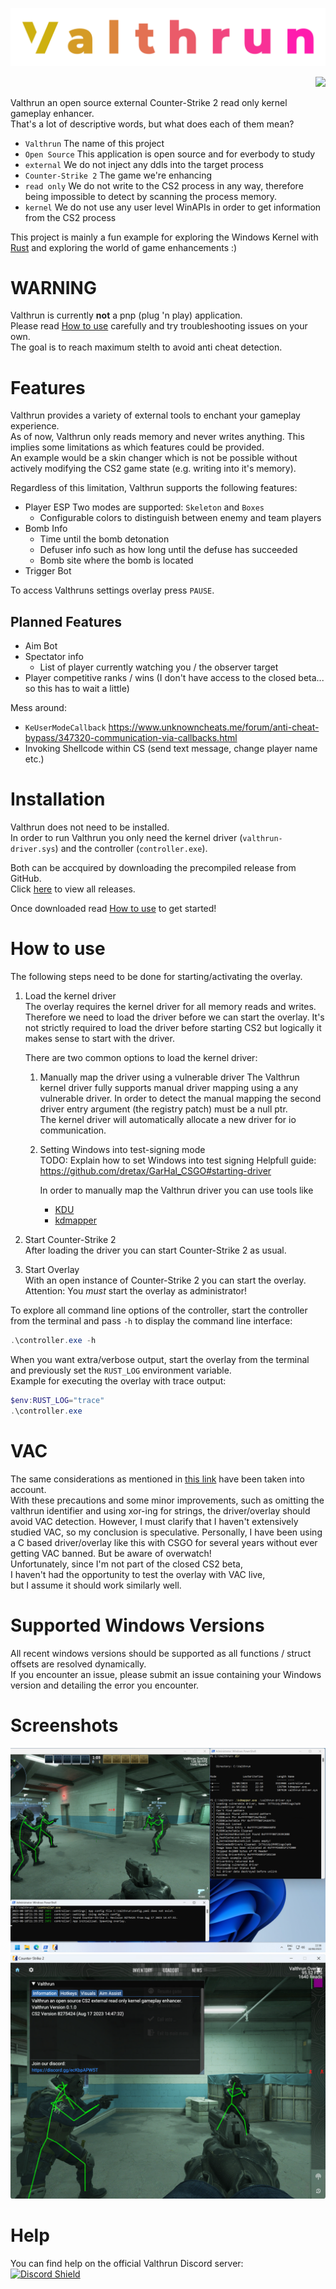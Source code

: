 ![Valthrun CS2 Logo](./logo.svg)
<p align="right">
<a href="https://discord.gg/ecKbpAPW5T">
<img src="https://discordapp.com/api/guilds/1135362291311849693/widget.png?style=shield">
</a>
</p>

Valthrun an open source external Counter-Strike 2 read only kernel gameplay enhancer.  
That's a lot of descriptive words, but what does each of them mean?  
- `Valthrun` The name of this project
- `Open Source` This application is open source and for everbody to study
- `external` We do not inject any ddls into the target process
- `Counter-Strike 2` The game we're enhancing
- `read only` We do not write to the CS2 process in any way, therefore being impossible to detect by scanning the process memory.
- `kernel` We do not use any user level WinAPIs in order to get information from the CS2 process
  
This project is mainly a fun example for exploring the Windows Kernel with [Rust](https://www.rust-lang.org) and exploring the world of game enhancements :)

# WARNING
Valthrun is currently **not** a pnp (plug 'n play) application.  
Please read [How to use](#how-to-use) carefully and try troubleshooting issues on your own.  
The goal is to reach maximum stelth to avoid anti cheat detection.  
  
# Features
Valthrun provides a variety of external tools to enchant your gameplay experience.  
As of now, Valthrun only reads memory and never writes anything. This implies some limitations as which features could be provided.  
An example would be a skin changer which is not be possible without actively modifying the CS2 game state (e.g. writing into it's memory).  
  
Regardless of this limitation, Valthrun supports the following features:  
- Player ESP
  Two modes are supported: `Skeleton` and `Boxes`
  - Configurable colors to distinguish between enemy and team players
- Bomb Info
  - Time until the bomb detonation
  - Defuser info such as how long until the defuse has succeeded
  - Bomb site where the bomb is located
- Trigger Bot

To access Valthruns settings overlay press `PAUSE`.

## Planned Features
- Aim Bot
- Spectator info
  - List of player currently watching you / the observer target
- Player competitive ranks / wins
  (I don't have access to the closed beta... so this has to wait a little)

Mess around:
- `KeUserModeCallback`
https://www.unknowncheats.me/forum/anti-cheat-bypass/347320-communication-via-callbacks.html
- Invoking Shellcode within CS (send text message, change player name etc.)

# Installation
Valthrun does not need to be installed.  
In order to run Valthrun you only need the kernel driver (`valthrun-driver.sys`) and the controller (`controller.exe`).  
  
Both can be accquired by downloading the precompiled release from GitHub.  
Click [here](https://github.com/WolverinDEV/Valthrun/releases) to view all releases.
  
Once downloaded read [How to use](#how-to-use) to get started!

# How to use
The following steps need to be done for starting/activating the overlay.
1. Load the kernel driver  
   The overlay requires the kernel driver for all memory reads and writes.
   Therefore we need to load the driver before we can start the overlay. It's not strictly required to load the driver before starting CS2 but logically it makes sense to start with the driver.
     
   There are two common options to load the kernel driver:
   1. Manually map the driver using a vulnerable driver
      The Valthrun kernel driver fully supports manual driver mapping using a any   vulnerable driver. In order to detect the manual mapping the second driver entry argument (the   registry patch) must be a null ptr.  
      The kernel driver will automatically allocate a new driver for io communication.  

   2. Setting Windows into test-signing mode  
      TODO: Explain how to set Windows into test signing
      Helpfull guide: https://github.com/dretax/GarHal_CSGO#starting-driver

      In order to manually map the Valthrun driver you can use tools like  
      - [KDU](https://github.com/hfiref0x/KDU)
      - [kdmapper](https://github.com/TheCruZ/kdmapper)
   
2. Start Counter-Strike 2  
After loading the driver you can start Counter-Strike 2 as usual.  

3. Start Overlay  
With an open instance of Counter-Strike 2 you can start the overlay.  
Attention: You *must* start the overlay as administrator!  
  
To explore all command line options of the controller, start the controller from the terminal and pass `-h` to display the command line interface:
```ps1
.\controller.exe -h
```

When you want extra/verbose output, start the overlay from the terminal and previously set the `RUST_LOG` environment variable.  
Example for executing the overlay with trace output:  
```ps1
$env:RUST_LOG="trace"
.\controller.exe
```

# VAC
The same considerations as mentioned in [this link](https://github.com/dretax/GarHal_CSGO#starting-driver) have been taken into account.  
With these precautions and some minor improvements, such as omitting the valthrun identifier and using xor-ing for strings, the driver/overlay should avoid VAC detection. However, I must clarify that I haven't extensively studied VAC, so my conclusion is speculative. Personally, I have been using a C based driver/overlay like this with CSGO for several years without ever getting VAC banned. But be aware of overwatch!  
Unfortunately, since I'm not part of the closed CS2 beta,  
I haven't had the opportunity to test the overlay with VAC live,  
but I assume it should work similarly well.

# Supported Windows Versions
All recent windows versions should be supported as all functions / struct offsets are resolved dynamically.  
If you encounter an issue, please submit an issue containing your Windows version and detailing the error you encounter.  
  
# Screenshots
![](./img/showcase_01.png)
![](./img/showcase_02.png)

# Help
You can find help on the official Valthrun Discord server:  
[![Discord Shield](https://discordapp.com/api/guilds/1135362291311849693/widget.png?style=shield)](https://discord.gg/ecKbpAPW5T)